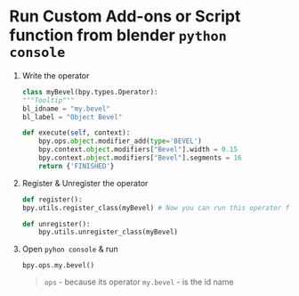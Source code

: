 # Run Custom Add-ons or Script function from blender `python console`

1. Write the operator

   ```py
   class myBevel(bpy.types.Operator):
   """Tooltip"""
   bl_idname = "my.bevel"
   bl_label = "Object Bevel"

   def execute(self, context):
       bpy.ops.object.modifier_add(type='BEVEL')
       bpy.context.object.modifiers["Bevel"].width = 0.15
       bpy.context.object.modifiers["Bevel"].segments = 16
       return {'FINISHED'}
   ```

2. Register & Unregister the operator

   ```py
   def register():
   bpy.utils.register_class(myBevel) # Now you can run this operator from `python console` using `bpy.ops.my.bevel()`

   def unregister():
       bpy.utils.unregister_class(myBevel)
   ```

3. Open `pyhon console` & run
   ```
   bpy.ops.my.bevel()
   ```
   > `ops` - because its operator
   > `my.bevel` - is the id name
